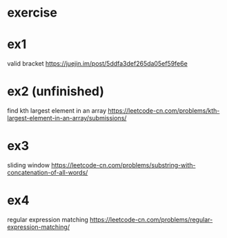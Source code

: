 # exercise

# ex1
valid bracket 
https://juejin.im/post/5ddfa3def265da05ef59fe6e

# ex2 (unfinished)
find kth largest element in an array
https://leetcode-cn.com/problems/kth-largest-element-in-an-array/submissions/

# ex3 
sliding window
https://leetcode-cn.com/problems/substring-with-concatenation-of-all-words/

# ex4 
regular expression matching
https://leetcode-cn.com/problems/regular-expression-matching/
